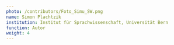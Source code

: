 ```yaml
---
photo: /contributors/Foto_Simu_SW.png
name: Simon Plachtzik
institution: Institut für Sprachwissenschaft, Universität Bern
function: Autor
weight: 4
---
```

